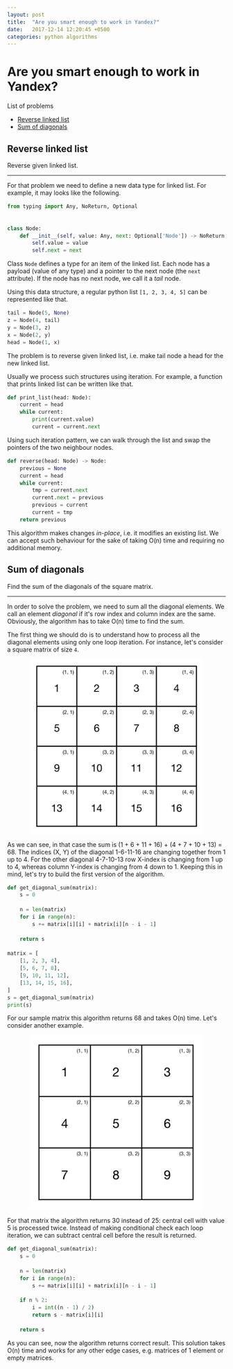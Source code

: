 ```yaml
---
layout: post
title:  "Are you smart enough to work in Yandex?"
date:   2017-12-14 12:20:45 +0500
categories: python algorithms
---
```

# Are you smart enough to work in Yandex?

List of problems

* [Reverse linked list](#reverse-linked-list)
* [Sum of diagonals](#sum-of-diagonals)

## Reverse linked list

Reverse given linked list.

---

For that problem we need to define a new data type for linked list. For example, it may looks like the following.

```python
from typing import Any, NoReturn, Optional


class Node:
    def __init__(self, value: Any, next: Optional['Node']) -> NoReturn:
        self.value = value
        self.next = next
```

Class `Node` defines a type for an item of the linked list. Each node has a payload (value of any type) and a pointer to the next node (the `next` attribute). If the node has no next node, we call it a *tail* node.

Using this data structure, a regular python list `[1, 2, 3, 4, 5]` can be represented like that.

```python
tail = Node(5, None)
z = Node(4, tail)
y = Node(3, z)
x = Node(2, y)
head = Node(1, x)
```

The problem is to reverse given linked list, i.e. make tail node a head for the new linked list.

Usually we process such structures using iteration. For example, a function that prints linked list can be written like that.

```python
def print_list(head: Node):
    current = head
    while current:
        print(current.value)
        current = current.next
```

Using such iteration pattern, we can walk through the list and swap the pointers of the two neighbour nodes.

```python
def reverse(head: Node) -> Node:
    previous = None
    current = head
    while current:
        tmp = current.next
        current.next = previous
        previous = current
        current = tmp
    return previous
```

This algorithm makes changes *in-place*, i.e. it modifies an existing list. We can accept such behaviour for the sake of taking O(n) time and requiring no additional memory.

## Sum of diagonals

Find the sum of the diagonals of the square matrix.

---

In order to solve the problem, we need to sum all the diagonal elements. We call an element *diagonal* if it's row index and column index are the same. Obviously, the algorithm has to take O(n) time to find the sum.

The first thing we should do is to understand how to process all the diagonal elements using only one loop iteration. For instance, let's consider a square matrix of size `4`.

<p align="center">
<img src="/assets/img/matrix-4x4.png" alt="Square matrix of size 4"  width="400px"/>
</p>

As we can see, in that case the sum is (1 + 6 + 11 + 16) + (4 + 7 + 10 + 13) = 68. The indices (X, Y) of the diagonal 1-6-11-16 are changing together from 1 up to 4. For the other diagonal 4-7-10-13 row X-index is changing from 1 up to 4, whereas column Y-index is changing from 4 down to 1. Keeping this in mind, let's try to build the first version of the algorithm.

```python
def get_diagonal_sum(matrix):
    s = 0

    n = len(matrix)
    for i in range(n):
        s += matrix[i][i] + matrix[i][n - i - 1]

    return s

matrix = [
    [1, 2, 3, 4],
    [5, 6, 7, 8],
    [9, 10, 11, 12],
    [13, 14, 15, 16],
]
s = get_diagonal_sum(matrix)
print(s)
```

For our sample matrix this algorithm returns 68 and takes O(n) time. Let's consider another example.

<p align="center">
<img src="/assets/img/matrix-3x3.png" alt="Square matrix of size 3"  width="400px"/>
</p>

For that matrix the algorithm returns 30 instead of 25: central cell with value 5 is processed twice. Instead of making conditional check each loop iteration, we can subtract central cell before the result is returned.

```python
def get_diagonal_sum(matrix):
    s = 0

    n = len(matrix)
    for i in range(n):
        s += matrix[i][i] + matrix[i][n - i - 1]

    if n % 2:
        i = int((n - 1) / 2)
        return s - matrix[i][i]

    return s
```

As you can see, now the algorithm returns correct result. This solution takes O(n) time and works for any other edge cases, e.g. matrices of 1 element or empty matrices.
